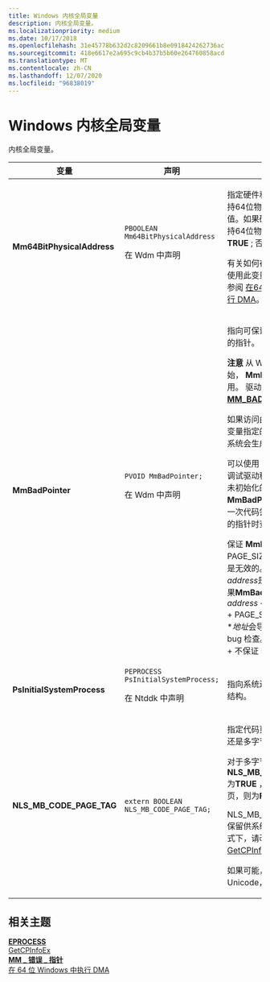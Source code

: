 ```yaml
---
title: Windows 内核全局变量
description: 内核全局变量。
ms.localizationpriority: medium
ms.date: 10/17/2018
ms.openlocfilehash: 31e45778b632d2c8209661b8e0918424262736ac
ms.sourcegitcommit: 418e6617e2a695c9cb4b37b5b60e264760858acd
ms.translationtype: MT
ms.contentlocale: zh-CN
ms.lasthandoff: 12/07/2020
ms.locfileid: "96838019"
---
```

# <a name="windows-kernel-global-variables"></a>Windows 内核全局变量


内核全局变量。

<table>
<colgroup>
<col width="33%" />
<col width="33%" />
<col width="33%" />
</colgroup>
<thead>
<tr class="header">
<th>变量</th>
<th>声明</th>
<th>描述</th>
</tr>
</thead>
<tbody>
<tr class="odd">
<td><strong>Mm64BitPhysicalAddress</strong></td>
<td><code>PBOOLEAN Mm64BitPhysicalAddress</code>
<p>在 Wdm 中声明</p></td>
<td><p>指定硬件和操作系统是否支持64位物理地址。 指向一个值。如果硬件和操作系统支持64位物理地址，则该值为 <strong>TRUE</strong> ; 否则为 <strong>FALSE</strong> 。</p>
<p>有关如何在您的驱动程序中使用此变量的详细信息，请参阅 <a href="performing-dma-in-64-bit-windows.md" data-raw-source="[Performing DMA in 64-Bit Windows](performing-dma-in-64-bit-windows.md)">在64位 Windows 中执行 DMA</a>。</p></td>
</tr>
<tr class="even">
<td><strong>MmBadPointer</strong></td>
<td><code>PVOID MmBadPointer;</code>
<p>在 Wdm 中声明</p></td>
<td><p>指向可保证无效的内存位置的指针。</p>
<div class="alert">
<strong>注意</strong>  从 Windows 8.1 开始， <strong>MmBadPointer</strong> 已弃用。 驱动程序应改为使用 <a href="mm-bad-pointer.md#mm_bad_pointer" data-raw-source="[&lt;strong&gt;MM_BAD_POINTER&lt;/strong&gt;](mm-bad-pointer.md#mm_bad_pointer)"><strong>MM_BAD_POINTER</strong></a> 宏。
</div>
<div>
 
</div>
<p>如果访问由 <strong>MmBadPointer</strong> 变量指定的内存地址，操作系统会生成 bug 检查。</p>
<p>可以使用 <strong>MmBadPointer</strong> 来调试驱动程序代码。 将任何未初始化的指针变量设置为 <strong>MmBadPointer</strong> ，以便在第一次代码尝试取消引用无效的指针时查找。</p>
<p>保证 <strong>MmBadPointer</strong> PAGE_SIZE 中的所有地址都是无效的。 例如，如果<em>address</em>是一个指针，并且如果<strong>MmBadPointer</strong> &lt; =  <em>address</em> &lt; <strong>MmBadPointer</strong> + PAGE_SIZE，则尝试访问 *<em>地址</em>会导致操作系统生成 bug 检查。 <strong>MmBadPointer</strong> + 不保证 PAGE_SIZE 无效。</p></td>
</tr>
<tr class="odd">
<td><strong>PsInitialSystemProcess</strong></td>
<td><code>PEPROCESS PsInitialSystemProcess;</code>
<p>在 Ntddk 中声明</p></td>
<td><p>指向系统进程的 <a href="eprocess.md" data-raw-source="[&lt;strong&gt;EPROCESS&lt;/strong&gt;](eprocess.md)"><strong>EPROCESS</strong></a> 结构。</p></td>
</tr>
<tr class="even">
<td><strong>NLS_MB_CODE_PAGE_TAG</strong></td>
<td><code>extern BOOLEAN  NLS_MB_CODE_PAGE_TAG;</code></td>
<td><p>指定代码页是单字节代码页还是多字节代码页。</p>
<p>对于多字节代码页<strong>NLS_MB_CODE_PAGE_TAG</strong>为<strong>TRUE</strong> ，对于单字节代码页，则为<strong>FALSE</strong> 。</p>
<p>NLS_MB_CODE_PAGE_TAG 保留供系统使用。 在用户模式下，请改为调用 <a href="/previous-versions//ms776330(v=vs.85)" data-raw-source="[GetCPInfoEx](/previous-versions//ms776330(v=vs.85))">GetCPInfoEx</a> 。</p>
<p>如果可能，应用程序应使用 Unicode，而不是代码页。</p></td>
</tr>
</tbody>
</table>

 

## <a name="related-topics"></a>相关主题
[**EPROCESS**](eprocess.md)  
[GetCPInfoEx](/previous-versions//ms776330(v=vs.85))  
[**MM \_ 错误 \_ 指针**](mm-bad-pointer.md#mm_bad_pointer)  
[在 64 位 Windows 中执行 DMA](performing-dma-in-64-bit-windows.md)
